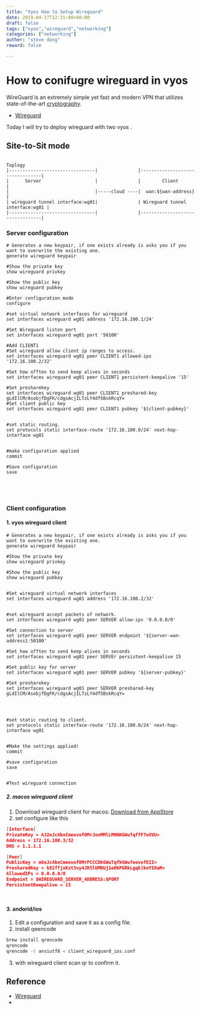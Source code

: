 ```yaml
---
title: "Vyos How to Setup Wireguard"
date: 2019-04-17T12:31:08+08:00
draft: false
tags: ["vyos","wireguard","networking"]
categories: ["networking"]
auther: "steve dong"
reward: false

---
```



# How to conifugre wireguard in vyos

WireGuard is an extremely simple yet fast and modern VPN that utilizes state-of-the-art [cryptography](https://www.wireguard.com/protocol/).

  - [Wireguard](https://www.wireguard.com/)

Today I will try to deploy wireguard  with two vyos .

## Site-to-Sit mode

```shell

Toplogy
|--------------------------------|               |---------------------------------|
|      Server                    |               |        Client                   | 
|                                |-----cloud ----|  wan:${wan-address}             |                            
| wireguard tunnel interface:wg01|               | Wireguard tunnel interface:wg01 |
|--------------------------------|               |---------------------------------|

```
### Server configuration

```shell
# Generates a new keypair, if one exists already is asks you if you want to overwrite the existing one.
generate wireguard keypair

#Show the private key
show wireguard privkey 

#Show the public key
show wireguard pubkey

#Enter configuration mode
configure

#set virtual network interfaces for wireguard
set interfaces wireguard wg01 address '172.16.100.1/24'

#Set Wireguard listen port
set interfaces wireguard wg01 port '50100'

#Add CLIENT1
#Set wireguard allow client ip ranges to access.
set interfaces wireguard wg01 peer CLIENT1 allowed-ips '172.16.100.2/32' 

#Set how offten to send keep alives in seconds
set interfaces wireguard wg01 peer CLIENT1 persistent-keepalive '15'

#Set presharekey
set interfaces wireguard wg01 peer CLIENT1 preshared-key gLdIlCM/AsobjfDgFK/cdgsAcjILTzLY4df5BskRcqY=
#Set client public key
set interfaces wireguard wg01 peer CLIENT1 pubkey '${client-pubkey}'


#set static routing.
set protocols static interface-route '172.16.100.0/24' next-hop-interface wg01


#make configuration applied
commit

#Save configuration
save



 
```


### Client configuration

#### 1. vyos wireguard client
```shell
# Generates a new keypair, if one exists already is asks you if you want to overwrite the existing one.
generate wireguard keypair

#Show the private key
show wireguard privkey 

#Show the public key
show wireguard pubkey


#Set wireguard virtual network interfaces
set interfaces wireguard wg01 address '172.16.100.2/32'


#set wireguard accept packets of network.
set interfaces wireguard wg01 peer SERVER allow-ips '0.0.0.0/0'

#Set connection to server
set interfaces wireguard wg01 peer SERVER endpoint '${server-wan-address}:50100'

#Set how offten to send keep alives in seconds
set interfaces wireguard wg01 peer SERVEr persistent-keepalive 15

#Set public key for server
set interfaces wireguard wg01 peer SERVER pubkey '${server-pubkey}'

#Set presharekey
set interfaces wireguard wg01 peer SERVER preshared-key gLdIlCM/AsobjfDgFK/cdgsAcjILTzLY4df5BskRcqY=




#set static routing to client.
set protocols static interface-route '172.16.100.0/24' next-hop-interface wg01


#Make the settings applied!
commit 

#save configuration
save


#Test wireguard connection

```

##### 2. macos wireguard client

1. Download wireguard client for macos: [Download from AppStore](https://itunes.apple.com/us/app/wireguard/id1451685025?ls=1&mt=12)
2. set configure like this

```json
[Interface]
PrivateKey = AJ2oJcAbxCmeovofOMrJooMMlLMNNKGWuTqffF7oXVU=
Address = 172.16.100.3/32
DNS = 1.1.1.1

[Peer]
PublicKey = m6oJcAbxCmeovofOMrPCCCDkGWuTqfkGWufeovofEII=
PresharedKey = k82ffjxKzt3vy4JR5lUMRUj1eH6PGRkLgqk)knYIHaM=
AllowedIPs = 0.0.0.0/0
Endpoint = $WIREGUARD_SERVER_ADDRESS:$PORT
PersistentKeepalive = 15




```

#### 3. andorid/ios
1. Edit a configuration and save it as a config file.
2. install qeencode

```bash
brew install qrencode
qrencode
qrencode -t ansiutf8 < client_wireguard_ios.conf
```
3. with wireguard client scan qr to confirm it.



## Reference

  - [Wireguard](https://wiki.vyos.net/wiki/Wireguard)
  - 